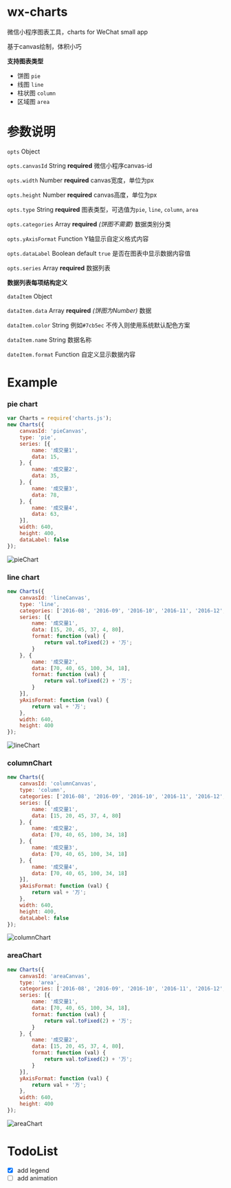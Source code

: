 # wx-charts
微信小程序图表工具，charts for WeChat small app

基于canvas绘制，体积小巧

**支持图表类型**
- 饼图 `pie`
- 线图 `line`
- 柱状图 `column`
- 区域图 `area`

# 参数说明
`opts` Object

`opts.canvasId` String **required** 微信小程序canvas-id

`opts.width` Number **required** canvas宽度，单位为px

`opts.height` Number **required** canvas高度，单位为px

`opts.type` String **required** 图表类型，可选值为`pie`, `line`, `column`, `area`

`opts.categories` Array **required** *(饼图不需要)* 数据类别分类

`opts.yAxisFormat` Function Y轴显示自定义格式内容

`opts.dataLabel` Boolean default `true` 是否在图表中显示数据内容值

`opts.series` Array **required** 数据列表

**数据列表每项结构定义**

`dataItem` Object

`dataItem.data` Array **required** *(饼图为Number)* 数据

`dataItem.color` String 例如`#7cb5ec` 不传入则使用系统默认配色方案

`dataItem.name` String 数据名称

`dateItem.format` Function 自定义显示数据内容

# Example

### pie chart

```javascript
var Charts = require('charts.js');
new Charts({
    canvasId: 'pieCanvas',
    type: 'pie',
    series: [{
        name: '成交量1',
        data: 15,
    }, {
        name: '成交量2',
        data: 35,
    }, {
        name: '成交量3',
        data: 78,
    }, {
        name: '成交量4',
        data: 63,
    }],
    width: 640,
    height: 400,
    dataLabel: false
});
```
![pieChart](https://raw.githubusercontent.com/xiaolin3303/wx-charts/master/example/pie.png)

### line chart

```javascript
new Charts({
    canvasId: 'lineCanvas',
    type: 'line',
    categories: ['2016-08', '2016-09', '2016-10', '2016-11', '2016-12', '2017'],
    series: [{
        name: '成交量1',
        data: [15, 20, 45, 37, 4, 80],
        format: function (val) {
            return val.toFixed(2) + '万';
        }
    }, {
        name: '成交量2',
        data: [70, 40, 65, 100, 34, 18],
        format: function (val) {
            return val.toFixed(2) + '万';
        }
    }],
    yAxisFormat: function (val) {
        return val + '万';
    },
    width: 640,
    height: 400
});
```

![lineChart](https://raw.githubusercontent.com/xiaolin3303/wx-charts/master/example/line.png)

### columnChart

```javascript
new Charts({
    canvasId: 'columnCanvas',
    type: 'column',
    categories: ['2016-08', '2016-09', '2016-10', '2016-11', '2016-12', '2017'],
    series: [{
        name: '成交量1',
        data: [15, 20, 45, 37, 4, 80]
    }, {
        name: '成交量2',
        data: [70, 40, 65, 100, 34, 18]
    }, {
        name: '成交量3',
        data: [70, 40, 65, 100, 34, 18]
    }, {
        name: '成交量4',
        data: [70, 40, 65, 100, 34, 18]
    }],
    yAxisFormat: function (val) {
        return val + '万';
    },
    width: 640,
    height: 400,
    dataLabel: false
});
```

![columnChart](https://raw.githubusercontent.com/xiaolin3303/wx-charts/master/example/column.png)

### areaChart

```javascript
new Charts({
    canvasId: 'areaCanvas',
    type: 'area',
    categories: ['2016-08', '2016-09', '2016-10', '2016-11', '2016-12', '2017'],
    series: [{
        name: '成交量1',
        data: [70, 40, 65, 100, 34, 18],
        format: function (val) {
            return val.toFixed(2) + '万';
        }
    }, {
        name: '成交量2',
        data: [15, 20, 45, 37, 4, 80],
        format: function (val) {
            return val.toFixed(2) + '万';
        }
    }],
    yAxisFormat: function (val) {
        return val + '万';
    },
    width: 640,
    height: 400
});
```

![areaChart](https://raw.githubusercontent.com/xiaolin3303/wx-charts/master/example/area.png)

# TodoList

- [x] add legend
- [ ] add animation
